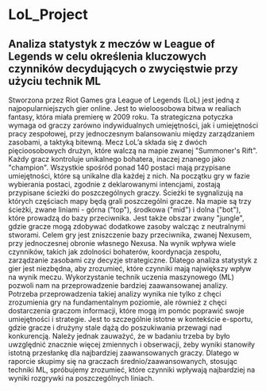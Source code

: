 # LoL_Project
## Analiza statystyk z meczów w League of Legends w celu określenia kluczowych czynników decydujących o zwycięstwie przy użyciu technik ML

Stworzona przez Riot Games gra League of Legends (LoL) jest jedną z najpopularniejszych gier online. Jest to wieloosobowa bitwa w realiach fantasy, która miała premierę w 2009 roku. Ta strategiczna potyczka wymaga od graczy zarówno indywidualnych umiejętności, jak i umiejętności pracy zespołowej, przy jednoczesnym balansowaniu między zarządzaniem zasobami, a taktyką bitewną. Mecz LoL’a składa się z dwóch pięcioosobowych drużyn, które walczą na mapie zwanej "Summoner's Rift". Każdy gracz kontroluje unikalnego bohatera, inaczej znanego jako "champion". Wszystkie spośród ponad 140 postaci mają przypisane umiejętności, które są unikalne dla każdej z nich. Na początku gry w fazie wybierania postaci, zgodnie z deklarowanymi intencjami, zostają przypisane ścieżki do poszczególnych graczy. Ścieżki te sygnalizują na których częściach mapy będą grali poszczególni gracze.  Na mapie są trzy ścieżki, zwane liniami - górna ("top"), środkowa ("mid") i dolna ("bot"), które prowadzą do bazy przeciwnika. Jest także obszar zwany "jungle", gdzie gracze mogą zdobywać dodatkowe zasoby walcząc z neutralnymi stworami.  Celem gry jest zniszczenie bazy przeciwnika, zwanej Nexusem, przy jednoczesnej obronie własnego Nexusa. Na wynik wpływa wiele czynników, takich jak zdolności bohaterów, koordynacja zespołu, zarządzanie zasobami czy decyzje strategiczne. Dlatego analiza statystyk z gier jest niezbędna, aby zrozumieć, które czynniki mają największy wpływ na wynik meczu. Wykorzystanie technik uczenia maszynowego (ML) pozwoli nam na przeprowadzenie bardziej zaawansowanej analizy.
Potrzeba przeprowadzenia takiej analizy wynika nie tylko z chęci zrozumienia gry na fundamentalnym poziomie, ale również z chęci dostarczenia graczom  informacji, które mogą im pomóc poprawić swoje umiejętności i strategie. Jest to szczególnie istotne w kontekście e-sportu, gdzie gracze i drużyny stale dążą do poszukiwania przewagi nad konkurencją. Należy jednak zauważyć, że w badaniu trzeba by było uwzględnić znacznie więcej zmiennych i obserwacji, żeby wyniki stanowiły istotną przesłankę dla najbardziej zaawansowanych graczy. Dlatego w raporcie skupimy się na graczach średnio/zaawansowanych, stosując techniki ML, spróbujemy zrozumieć, które czynniki wpływają najbardziej na wyniki rozgrywki na poszczególnych liniach.

